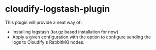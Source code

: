 cloudify-logstash-plugin
========================

This plugin will provide a neat way of:

- Installing logstash (tar.gz based installation for now)
- Apply a given configuration with the option to configure sending the logs to Cloudify's RabbitMQ nodes.